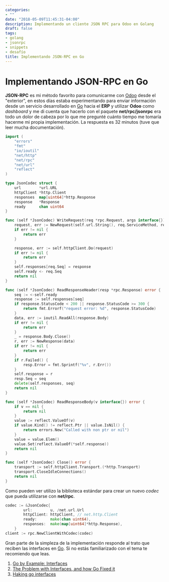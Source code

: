 ```yaml
---
categories:
- ""
date: "2018-05-09T11:45:31-04:00"
description: Implementando un cliente JSON RPC para Odoo en Golang
draft: false
tags:
- golang
- jsonrpc
- snippets
- desafío
title: Implementando JSON-RPC en Go
---
```


# Implementando JSON-RPC en Go

**JSON-RPC** es mi método favorito para comunicarme con
[Odoo](http://www.odoo.com ) desde el "exterior", en estos días estaba
experimentando para enviar información desde un servicio desarrollado en
[Go](http://golang.org ) hacia el **ERP** y utilizar **Odoo** como *dashboard* y
me di cuenta que hacerlo con el paquete **net/rpc/jsonrpc** era todo un dolor de
cabeza por lo que me pregunté cuánto tiempo me tomaría hacerme mi propia
implementación. La respuesta es 32 minutos (tuve que leer mucha documentación).

```go
import (
    "errors"
    "fmt"
    "io/ioutil"
    "net/http"
    "net/rpc"
    "net/url"
    "reflect"
)

type JsonCodec struct {
    url        *url.URL
    httpClient *http.Client
    responses  map[uint64]*http.Response
    response   *Response
    ready      chan uint64
}

func (self *JsonCodec) WriteRequest(req *rpc.Request, args interface{}) error {
    request, err := NewRequest(self.url.String(), req.ServiceMethod, req.Seq, args)
    if err != nil {
        return err
    }

    response, err := self.httpClient.Do(request)
    if err != nil {
        return err
    }
    self.responses[req.Seq] = response
    self.ready <- req.Seq
    return nil
}

func (self *JsonCodec) ReadResponseHeader(resp *rpc.Response) error {
    seq := <-self.ready
    response := self.responses[seq]
    if response.StatusCode < 200 || response.StatusCode >= 300 {
        return fmt.Errorf("request error: %d", response.StatusCode)
    }
    data, err := ioutil.ReadAll(response.Body)
    if err != nil {
        return err
    }
    _ = response.Body.Close()
    r, err := NewResponse(data)
    if err != nil {
        return err
    }
    if r.Failed() {
        resp.Error = fmt.Sprintf("%v", r.Err())
    }
    self.response = r
    resp.Seq = seq
    delete(self.responses, seq)
    return nil
}

func (self *JsonCodec) ReadResponseBody(v interface{}) error {
    if v == nil {
        return nil
    }
    value := reflect.ValueOf(v)
    if value.Kind() != reflect.Ptr || value.IsNil() {
        return errors.New("Called with non ptr or nil")
    }
    value = value.Elem()
    value.Set(reflect.ValueOf(*self.response))
    return nil
}

func (self *JsonCodec) Close() error {
    transport := self.httpClient.Transport.(*http.Transport)
    transport.CloseIdleConnections()
    return nil
}
```

Como pueden ver utilizo la biblioteca estándar para crear un nuevo *codec* que
pueda utilizarse con **net/rpc**.

```go
codec := &JsonCodec{
        url:        u, /net.url.Url
        httpClient: httpClient, // net.http.Client
        ready:      make(chan uint64),
        responses:  make(map[uint64]*http.Response),
    }
client := rpc.NewClientWithCodec(codec)
```

Gran parte de la simpleza de la implementación responde al trato que reciben las
interfaces en [Go](http://golang.org ). Si no estás familiarizado con el tema te
recomiendo que leas.

1. [Go by Example: Interfaces](https://gobyexample.com/interfaces)
2. [The Problem with Interfaces, and how Go Fixed it](https://dev.to/deanveloper/the-problem-with-interfaces-and-how-go-fixed-it)
3. [Haking go interfaces](https://dev.to/loderunner/hacking-go-interfaces)
